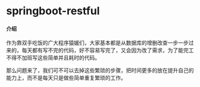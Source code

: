 # springboot-restful

#### 介绍

作为靠双手吃饭的广大程序猿媛们，大家基本都是从数据库的增删改查一步一步过来的，每天都有写不完的代码，好不容易写完了，又会因为改了需求，为了能完工不得不加班写这些简单并且耗时的代码。

那么问题来了，我们可不可以去掉这些繁琐的步骤，把时间更多的放在提升自己的能力上，而不是每天只是做些简单重复繁琐的工作。
